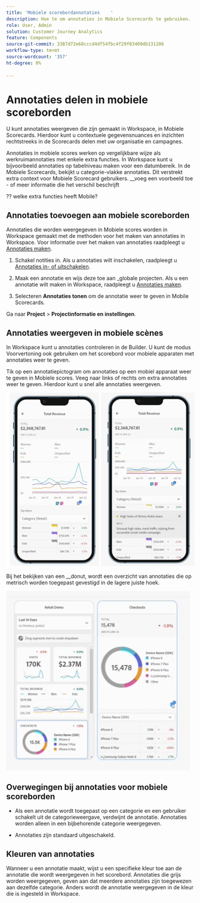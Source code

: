 ```yaml
---
title: 'Mobiele scorebordannotaties    '
description: Hoe te om annotaties in Mobiele Scorecards te gebruiken.
role: User, Admin
solution: Customer Journey Analytics
feature: Components
source-git-commit: 3387d72e68cccd4df54fbc4f29f03409db131206
workflow-type: tm+mt
source-wordcount: '357'
ht-degree: 0%

---
```


# Annotaties delen in mobiele scoreborden

U kunt annotaties weergeven die zijn gemaakt in Workspace, in Mobiele Scorecards. Hierdoor kunt u contextuele gegevensnuances en inzichten rechtstreeks in de Scorecards delen met uw organisatie en campagnes.

Annotaties in mobiele scores werken op vergelijkbare wijze als werkruimannotaties met enkele extra functies. In Workspace kunt u bijvoorbeeld annotaties op tabelniveau maken voor een datumbereik. In de Mobiele Scorecards, bekijkt u categorie-vlakke annotaties. Dit verstrekt extra context voor Mobiele Scorecard gebruikers.
__voeg een voorbeeld toe - of meer informatie die het verschil beschrijft

?? welke extra functies heeft Mobile?


## Annotaties toevoegen aan mobiele scoreborden

Annotaties die worden weergegeven in Mobiele scores worden in Workspace gemaakt met de methoden voor het maken van annotaties in Workspace. Voor informatie over het maken van annotaties raadpleegt u [Annotaties maken](create-annotations.md).


1. Schakel notities in. Als u annotaties wilt inschakelen, raadpleegt u [Annotaties in- of uitschakelen](https://experienceleague.adobe.com/docs/analytics-platform/using/cja-components/annotations/overview.html?lang=en#turn-annotations-on-or-off).

1. Maak een annotatie en wijs deze toe aan _globale projecten. Als u een annotatie wilt maken in Workspace, raadpleegt u [Annotaties maken](create-annotations.md).

1. Selecteren **Annotaties tonen** om de annotatie weer te geven in Mobile Scorecards.

Ga naar **Project** > **Projectinformatie en instellingen**.

## Annotaties weergeven in mobiele scènes

In Workspace kunt u annotaties controleren in de Builder. U kunt de modus Voorvertoning ook gebruiken om het scorebord voor mobiele apparaten met annotaties weer te geven.

Tik op een annotatiepictogram om annotaties op een mobiel apparaat weer te geven in Mobiele scores. Veeg naar links of rechts om extra annotaties weer te geven. Hierdoor kunt u snel alle annotaties weergeven.

![](assets/mobile-annotations2.png)

Bij het bekijken van een __donut, wordt een overzicht van annotaties die op metrisch worden toegepast gevestigd in de lagere juiste hoek.

![](assets/ann-mobile-summary.png)


## Overwegingen bij annotaties voor mobiele scoreborden

* Als een annotatie wordt toegepast op een categorie en een gebruiker schakelt uit de categorieweergave, verdwijnt de annotatie. Annotaties worden alleen in een bijbehorende categorie weergegeven.

* Annotaties zijn standaard uitgeschakeld.


## Kleuren van annotaties

Wanneer u een annotatie maakt, wijst u een specifieke kleur toe aan de annotatie die wordt weergegeven in het scorebord. Annotaties die grijs worden weergegeven, geven aan dat meerdere annotaties zijn toegewezen aan dezelfde categorie. Anders wordt de annotatie weergegeven in de kleur die is ingesteld in Workspace.
